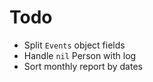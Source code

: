 # Todo

- Split `Events` object fields
- Handle `nil` Person with log
- Sort monthly report by dates
